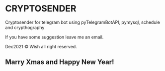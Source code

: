 # CRYPTOSENDER

Cryptosender for telegram bot using pyTelegramBotAPI, pymysql, schedule and crypthography

If you have some suggestion leave me an email.

Dec2021 &copy; Wish all right reserved.

## Marry Xmas and Happy New Year!

